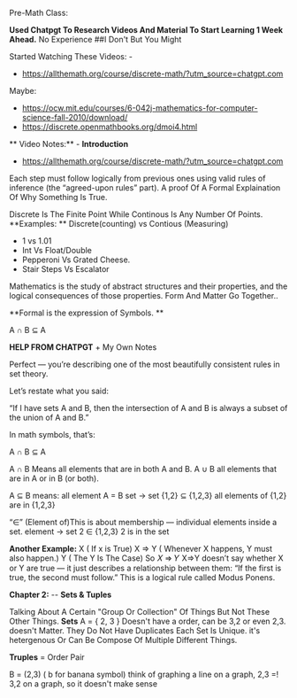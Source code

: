 Pre-Math Class: 

**Used Chatpgt To Research Videos And Material To Start Learning 1 Week Ahead.**
No Experience 
##I Don't But You Might 

Started Watching These Videos: - 
- https://allthemath.org/course/discrete-math/?utm_source=chatgpt.com

Maybe: 
- https://ocw.mit.edu/courses/6-042j-mathematics-for-computer-science-fall-2010/download/
- https://discrete.openmathbooks.org/dmoi4.html


** Video Notes:** - **Introduction**
- https://allthemath.org/course/discrete-math/?utm_source=chatgpt.com

Each step must follow logically from previous ones using valid rules of inference (the “agreed-upon rules” part).
A proof Of A Formal Explaination Of Why Something Is True.

Discrete Is The Finite Point While Continous Is Any Number Of Points. 
**Examples: ** Discrete(counting) vs Contious (Measuring)
- 1 vs 1.01 
- Int Vs Float/Double 
- Pepperoni Vs Grated Cheese. 
- Stair Steps Vs Escalator 

Mathematics is the study of abstract structures and their properties, and the logical consequences of those properties.
Form And Matter Go Together..

**Formal is the expression of Symbols. **

A ∩ B ⊆ A

**HELP FROM CHATPGT** + My Own Notes

Perfect — you’re describing one of the most beautifully consistent rules in set theory.

Let’s restate what you said:

“If I have sets A and B, then the intersection of A and B is always a subset of the union of A and B.”

In math symbols, that’s:

A ∩ B ⊆ A

A ∩ B Means all elements that are in both A and B.
A ∪ B all elements that are in A or in B (or both). 

A ⊆ B means: all element A = B 
set → set
{1,2} ⊆ {1,2,3}
all elements of {1,2} are in {1,2,3}

“∈” (Element of)This is about membership — individual elements inside a set.
element → set
2 ∈ {1,2,3}
2 is in the set


**Another Example:**
X ( If x is True) 
X => Y ( Whenever X happens, Y must also happen.) 
Y ( The Y Is The Case) 
So 𝑋 ⇒ 𝑌
X⇒Y doesn’t say whether X or Y are true — it just describes a relationship between them:
“If the first is true, the second must follow.”
This is a logical rule called Modus Ponens.

**Chapter 2:** -- **Sets & Tuples** 
  
  Talking About A Certain "Group Or Collection" Of Things But Not These Other Things. 
 **Sets** A = { 2, 3 }
Doesn't  have a order, can be 3,2 or even 2,3. doesn't Matter.
They Do Not Have Duplicates Each Set Is Unique. 
it's hetergenous Or Can Be Compose Of Multiple Different Things. 

**Truples** = Order Pair 

B = (2,3)  ( b for banana symbol) 
think of graphing a line on a graph, 2,3 =! 3,2 on a graph, so it doesn't make sense 
  



